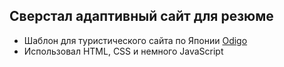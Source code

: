 ## Сверстал адаптивный сайт для резюме

- Шаблон для туристического сайта по Японии [Odigo](https://kirilllagutin.github.io/TravelOdigo/)
- Использовал HTML, CSS и немного JavaScript

